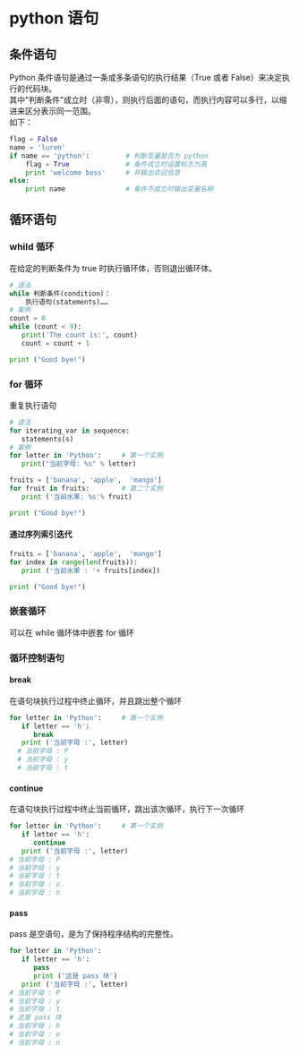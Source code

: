 # python 语句

## 条件语句

Python 条件语句是通过一条或多条语句的执行结果（True 或者 False）来决定执行的代码块。  
其中"判断条件"成立时（非零），则执行后面的语句，而执行内容可以多行，以缩进来区分表示同一范围。  
如下：

```py
flag = False
name = 'luren'
if name == 'python':         # 判断变量是否为 python
    flag = True              # 条件成立时设置标志为真
    print 'welcome boss'     # 并输出欢迎信息
else:
    print name               # 条件不成立时输出变量名称
```

## 循环语句

### whild 循环

在给定的判断条件为 true 时执行循环体，否则退出循环体。

```py
# 语法
while 判断条件(condition)：
    执行语句(statements)……
# 案例
count = 0
while (count < 9):
   print('The count is:', count)
   count = count + 1

print ("Good bye!")
```

### for 循环

重复执行语句

```py
# 语法
for iterating_var in sequence:
   statements(s)
# 案例
for letter in 'Python':     # 第一个实例
   print("当前字母: %s" % letter)

fruits = ['banana', 'apple',  'mango']
for fruit in fruits:        # 第二个实例
   print ('当前水果: %s'% fruit)

print ("Good bye!")
```

#### 通过序列索引迭代

```py
fruits = ['banana', 'apple',  'mango']
for index in range(len(fruits)):
   print ('当前水果 : '+ fruits[index])

print ("Good bye!")

```

### 嵌套循环

可以在 while 循环体中嵌套 for 循环

### 循环控制语句

#### break

在语句块执行过程中终止循环，并且跳出整个循环

```py
for letter in 'Python':     # 第一个实例
   if letter == 'h':
      break
   print ('当前字母 :', letter)
  # 当前字母 : P
  # 当前字母 : y
  # 当前字母 : t
```

#### continue

在语句块执行过程中终止当前循环，跳出该次循环，执行下一次循环

```py
for letter in 'Python':     # 第一个实例
   if letter == 'h':
      continue
   print ('当前字母 :', letter)
# 当前字母 : P
# 当前字母 : y
# 当前字母 : t
# 当前字母 : o
# 当前字母 : n
```

#### pass 
pass 是空语句，是为了保持程序结构的完整性。
```py
for letter in 'Python':
   if letter == 'h':
      pass
      print ('这是 pass 块')
   print ('当前字母 :', letter)
# 当前字母 : P
# 当前字母 : y
# 当前字母 : t
# 这是 pass 块
# 当前字母 : h
# 当前字母 : o
# 当前字母 : n
```
